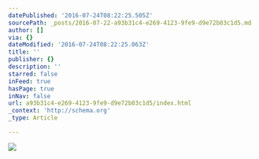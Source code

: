 ```yaml
---
datePublished: '2016-07-24T08:22:25.505Z'
sourcePath: _posts/2016-07-22-a93b31c4-e269-4123-9fe9-d9e72b03c1d5.md
author: []
via: {}
dateModified: '2016-07-24T08:22:25.063Z'
title: ''
publisher: {}
description: ''
starred: false
inFeed: true
hasPage: true
inNav: false
url: a93b31c4-e269-4123-9fe9-d9e72b03c1d5/index.html
_context: 'http://schema.org'
_type: Article

---
```

![](https://the-grid-user-content.s3-us-west-2.amazonaws.com/eb6734a2-e10c-4eaa-935f-f08c82e385ca.jpg)